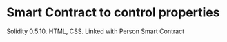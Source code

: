 # Smart Contract to control properties
Solidity 0.5.10. HTML, CSS. Linked with Person Smart Contract

